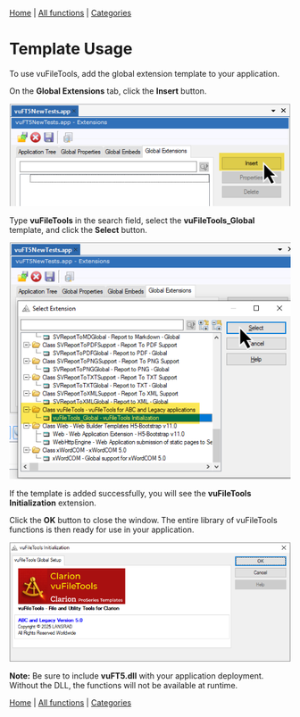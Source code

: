 [Home](../index.md) | [All functions](all-functions.md) | [Categories](categories/index.md)


# Template Usage

To use vuFileTools, add the global extension template to your application.

On the **Global Extensions** tab, click the **Insert** button.  

![](assets/images/AddTemplate1.png)

Type **vuFileTools** in the search field, select the **vuFileTools_Global** template, and click the **Select** button.  

![](assets/images/AddTemplate2.png)

If the template is added successfully, you will see the **vuFileTools Initialization** extension.  

Click the **OK** button to close the window. The entire library of vuFileTools functions is then ready for use in your application.  

![](assets/images/AddTemplate3.png)

**Note:** Be sure to include **vuFT5.dll** with your application deployment. Without the DLL, the functions will not be available at runtime.

[Home](../index.md) | [All functions](all-functions.md) | [Categories](categories/index.md)

